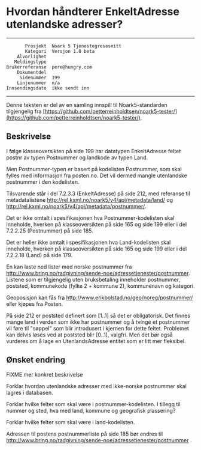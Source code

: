 Hvordan håndterer EnkeltAdresse utenlandske adresser?
=====================================================

 ------------------  ---------------------------------
           Prosjekt  Noark 5 Tjenestegresesnitt
           Kategori  Versjon 1.0 beta
        Alvorlighet  
       Meldingstype  
    Brukerreferanse  pere@hungry.com
        Dokumentdel  
         Sidenummer  199
        Linjenummer  n/a
    Innsendingsdato  ikke sendt inn
 ------------------  ---------------------------------

Denne teksten er del av en samling innspill til Noark5-standarden
tilgjengelig fra [https://github.com/petterreinholdtsen/noark5-tester/](https://github.com/petterreinholdtsen/noark5-tester/).

Beskrivelse
-----------

I følge klasseoversikten på side 199 har datatypen EnkeltAdresse
feltet postnr av typen Postnummer og landkode av typen Land.

Men Postnummer-typen er basert på kodelisten Postnummer, som skal
fylles med informasjon fra posten.no.  Det vil dermed mangle
utenlandske postnummer i den kodelisten.

Tilsvarende står i del 7.2.3.3 (EnkeltAdresse) på side 212, med
referanse til metadatalistene
http://rel.kxml.no/noark5/v4/api/metadata/land/ og
http://rel.kxml.no/noark5/v4/api/metadata/postnummer/.

Det er ikke omtalt i spesifikasjonen hva Postnummer-kodelisten skal
inneholde, hverken på klasseoversikten på side 165 og side 199 eller i
del 7.2.2.25 (Postnummer) på side 185.

Det er heller ikke omtalt i spesifikasjonen hva Land-kodelisten skal
inneholde, hverken på klasseoversikten på side 165 og side 199 eller i
del 7.2.2.18 (Land) på side 179.

En kan laste ned lister med norske postnummer fra
http://www.bring.no/radgivning/sende-noe/adressetjenester/postnummer.
Listene som er tilgjengelig uten bruksbetaling inneholder postnummer,
poststed, kommunekode (fylke 2 + kommune 2), kommunenavn og kategori.

Geoposisjon kan fås fra
http://www.erikbolstad.no/geo/noreg/postnummer/ eller kjøpes fra
Posten.

På side 212 er poststed definert som [1..1] så det er obligatorisk.
Det finnes mange land i verden som ikke har postnummer og å tvinge
et postnummer vil føre til "søppel" som blir introdusert i kjernen
for dette feltet. Problemet kan delvis løses ved at poststed blir [0..1], 
valgfri. Men det bør også vurderes om å lage en UtenlandsAdresse entitet
som er litt mer fleksibel. 

Ønsket endring
--------------

FIXME mer konkret beskrivelse

Forklar hvordan utenlandske adresser med ikke-norske postnummer skal
lagres i databasen.

Forklar hvilke felter som skal være i postnummer-kodelisten.  I
tillegg til nummer og sted, hva med land, kommune og geografisk
plassering?

Forklar hvilke felter som skal være i land-kodelisten.

Adressen til postens postnummerliste på side 185 bør endres til
http://www.bring.no/radgivning/sende-noe/adressetjenester/postnummer .
